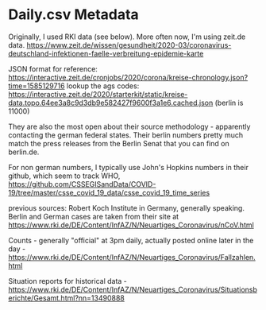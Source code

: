 # Daily.csv Metadata


Originally, I used RKI data (see below). More often now, I'm using zeit.de data. https://www.zeit.de/wissen/gesundheit/2020-03/coronavirus-deutschland-infektionen-faelle-verbreitung-epidemie-karte

JSON format for reference: 
https://interactive.zeit.de/cronjobs/2020/corona/kreise-chronology.json?time=1585129716
lookup the ags codes: https://interactive.zeit.de/2020/starterkit/static/kreise-data.topo.64ee3a8c9d3db9e582427f9600f3a1e6.cached.json
  (berlin is 11000)

They are also the most open about their source methodology - apparently contacting the german federal states. Their berlin numbers pretty much match the press releases from the Berlin Senat that you can find on berlin.de.

For non german numbers, I typically use John's Hopkins numbers in their github, which seem to track WHO, https://github.com/CSSEGISandData/COVID-19/tree/master/csse_covid_19_data/csse_covid_19_time_series

previous sources: Robert Koch Institute in Germany, generally speaking. Berlin and German cases are taken from their site at https://www.rki.de/DE/Content/InfAZ/N/Neuartiges_Coronavirus/nCoV.html

Counts - generally "official" at 3pm daily, actually posted online later in the day - https://www.rki.de/DE/Content/InfAZ/N/Neuartiges_Coronavirus/Fallzahlen.html

Situation reports for historical data - https://www.rki.de/DE/Content/InfAZ/N/Neuartiges_Coronavirus/Situationsberichte/Gesamt.html?nn=13490888

